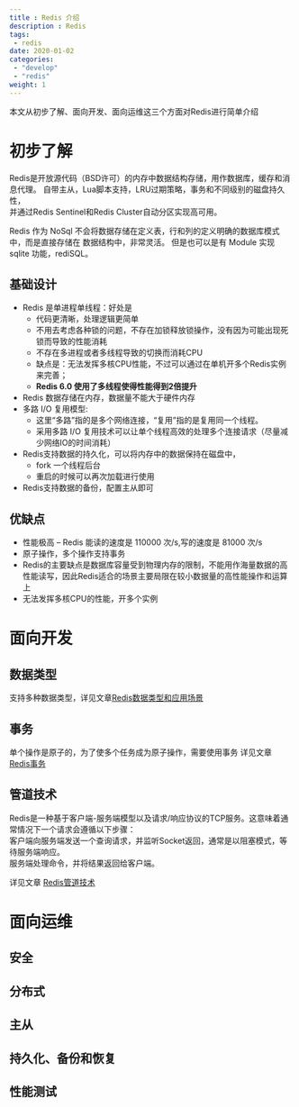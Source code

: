 ```yaml
---
title : Redis 介绍
description : Redis
tags:
 - redis
date: 2020-01-02
categories:
 - "develop"
 - "redis"
weight: 1
---
```


本文从初步了解、面向开发、面向运维这三个方面对Redis进行简单介绍

<!--more-->

# 初步了解
Redis是开放源代码（BSD许可）的内存中数据结构存储，用作数据库，缓存和消息代理。
自带主从，Lua脚本支持，LRU过期策略，事务和不同级别的磁盘持久性，  
并通过Redis Sentinel和Redis Cluster自动分区实现高可用。

Redis 作为 NoSql 不会将数据存储在定义表，行和列的定义明确的数据库模式中，而是直接存储在 数据结构中，非常灵活。
但是也可以是有 Module 实现 sqlite 功能，rediSQL。

## 基础设计
* Redis 是单进程单线程：好处是  
	* 代码更清晰，处理逻辑更简单
	* 不用去考虑各种锁的问题，不存在加锁释放锁操作，没有因为可能出现死锁而导致的性能消耗
	* 不存在多进程或者多线程导致的切换而消耗CPU
	* 缺点是：无法发挥多核CPU性能，不过可以通过在单机开多个Redis实例来完善；
	* **Redis 6.0 使用了多线程使得性能得到2倍提升**
* Redis 数据存储在内存，数据量不能大于硬件内存
* 多路 I/O 复用模型:
	* 这里“多路”指的是多个网络连接，“复用”指的是复用同一个线程。
	* 采用多路 I/O 复用技术可以让单个线程高效的处理多个连接请求（尽量减少网络IO的时间消耗）
* Redis支持数据的持久化，可以将内存中的数据保持在磁盘中，  
	* fork 一个线程后台
	* 重启的时候可以再次加载进行使用
* Redis支持数据的备份，配置主从即可

## 优缺点

* 性能极高 – Redis 能读的速度是 110000 次/s,写的速度是 81000 次/s
* 原子操作，多个操作支持事务
* Redis的主要缺点是数据库容量受到物理内存的限制，不能用作海量数据的高性能读写，因此Redis适合的场景主要局限在较小数据量的高性能操作和运算上
* 无法发挥多核CPU的性能，开多个实例

# 面向开发
## 数据类型
支持多种数据类型，详见文章[Redis数据类型和应用场景](/posts/redis/redis-data-types/)
## 事务
单个操作是原子的，为了使多个任务成为原子操作，需要使用事务
详见文章 [Redis事务](/posts/redis/redis-transaction/)
## 管道技术

Redis是一种基于客户端-服务端模型以及请求/响应协议的TCP服务。这意味着通常情况下一个请求会遵循以下步骤：  
客户端向服务端发送一个查询请求，并监听Socket返回，通常是以阻塞模式，等待服务端响应。  
服务端处理命令，并将结果返回给客户端。

详见文章 [Redis管道技术](/posts/redis/redis-pipelined/)

# 面向运维
## 安全
## 分布式
## 主从
## 持久化、备份和恢复
## 性能测试

